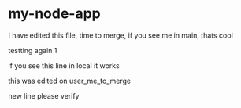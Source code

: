 # my-node-app

I have edited this file, time to merge, if you see me in main, thats cool

testting again 1

if you see this line in local it works

this was edited on user_me_to_merge

new line please verify
